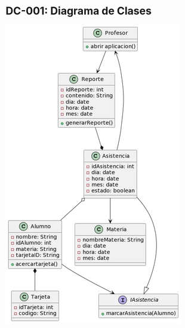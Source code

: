 # DC-001: Diagrama de Clases
![](https://github.com/TtheCrazyMeats/imagenes/blob/main/WhatsApp%20Image%202023-12-12%20at%209.42.08%20PM.jpeg)
